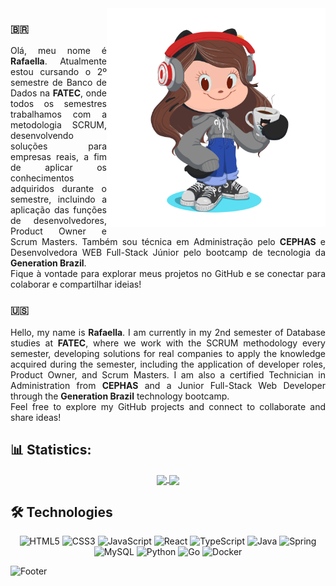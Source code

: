 <img align="right" width="350" height="350" src="assets/myOctocat.png">

### 🇧🇷 

<p align="justify">
    Olá, meu nome é <b>Rafaella</b>. Atualmente estou cursando o 2º semestre de Banco de Dados na <b>FATEC</b>, onde todos os semestres trabalhamos com a metodologia SCRUM, desenvolvendo soluções para empresas reais, a fim de aplicar os conhecimentos adquiridos durante o semestre, incluindo a aplicação das funções de desenvolvedores, Product Owner e Scrum Masters. 
    Também sou técnica em Administração pelo <b>CEPHAS</b> e Desenvolvedora WEB Full-Stack Júnior pelo bootcamp de tecnologia da <b>Generation Brazil</b>.
    <br> 
    Fique à vontade para explorar meus projetos no GitHub e se conectar para colaborar e compartilhar ideias!
</p>

### 🇺🇸 
<p align="justify">
    Hello, my name is <b>Rafaella</b>. I am currently in my 2nd semester of Database studies at <b>FATEC</b>, where we work with the SCRUM methodology every semester, developing solutions for real companies to apply the knowledge acquired during the semester, including the application of developer roles, Product Owner, and Scrum Masters.
    I am also a certified Technician in Administration from <b>CEPHAS</b> and a Junior Full-Stack Web Developer through the <b>Generation Brazil</b> technology bootcamp.
    <br> 
    Feel free to explore my GitHub projects and connect to collaborate and share ideas!
</p>


## 📊 Statistics:
<div align="center">
    <a href="https://github.com/arafaellacruz/github-readme-stats">
    <img height="160" align="center" src="https://github-readme-stats.vercel.app/api?username=arafaellacruz&theme=synthwave" />
</a>
      
<a href="https://github.com/arafaellacruz/convoychat">
    <img height="160" align="center" src="https://github-readme-stats.vercel.app/api/top-langs?username=arafaellacruz&layout=compact&theme=synthwave&langs_count=8&card_width=450" />
</a>
</div>

## 🛠️ Technologies
 
<div align="center" width="200">
    <img alt="HTML5" src="https://img.shields.io/badge/html5-%23E34F26.svg?style=for-the-badge&logo=html5&logoColor=white"/>
    <img alt="CSS3" src="https://img.shields.io/badge/css3-%231572B6.svg?style=for-the-badge&logo=css3&logoColor=white"/>
    <img alt="JavaScript" src="https://img.shields.io/badge/javascript-%23F7DF1E.svg?style=for-the-badge&logo=javascript&logoColor=black"/>
    <img alt="React" src="https://img.shields.io/badge/react-%2361DAFB.svg?style=for-the-badge&logo=react&logoColor=black"/>
    <img alt="TypeScript" src="https://img.shields.io/badge/typescript-%23007ACC.svg?style=for-the-badge&logo=typescript&logoColor=white"/>
    <img alt="Java" src="https://img.shields.io/badge/java-%23E67F22.svg?style=for-the-badge&logo=java&logoColor=white"/>
    <img alt="Spring" src="https://img.shields.io/badge/spring-%236DB33F.svg?style=for-the-badge&logo=spring&logoColor=white"/>
    <img alt="MySQL" src="https://img.shields.io/badge/mysql-%234479A1.svg?style=for-the-badge&logo=mysql&logoColor=white"/>
    <img alt="Python" src="https://img.shields.io/badge/python-%233776AB.svg?style=for-the-badge&logo=python&logoColor=white"/>
    <img alt="Go" src="https://img.shields.io/badge/go-%2300ADD8.svg?style=for-the-badge&logo=go&logoColor=white"/>
    <img alt="Docker" src="https://img.shields.io/badge/docker-%232496ED.svg?style=for-the-badge&logo=docker&logoColor=white"/>
</div>

![Footer](https://capsule-render.vercel.app/api?type=waving&color=gradient&height=120&section=footer&width=200%)


